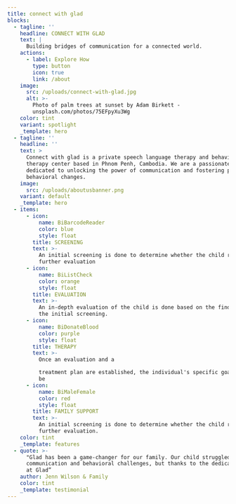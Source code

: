 ```yaml
---
title: connect with glad
blocks:
  - tagline: ''
    headline: CONNECT WITH GLAD
    text: |
      Building bridges of communication for a connected world.
    actions:
      - label: Explore How
        type: button
        icon: true
        link: /about
    image:
      src: /uploads/connect-with-glad.jpg
      alt: >-
        Photo of palm trees at sunset by Adam Birkett -
        unsplash.com/photos/75EFpyXu3Wg
    color: tint
    variant: spotlight
    _template: hero
  - tagline: ''
    headline: ''
    text: >
      Connect with glad is a private speech language therapy and behavioral
      therapy center based in Phnom Penh, Cambodia. We are a passionate team
      dedicated to unlocking the power of communication and fostering positive
      behavioral changes.
    image:
      src: /uploads/aboutusbanner.png
    variant: default
    _template: hero
  - items:
      - icon:
          name: BiBarcodeReader
          color: blue
          style: float
        title: SCREENING
        text: >-
          An initial screening is done to determine whether the child requires a
          further evaluation
      - icon:
          name: BiListCheck
          color: orange
          style: float
        title: EVALUATION
        text: >-
          An in-depth evaluation of the child is done based on the findings of
          the initial screening.
      - icon:
          name: BiDonateBlood
          color: purple
          style: float
        title: THERAPY
        text: >-
          Once an evaluation and a

          treatment plan are established, the individual's specific goals will
          be
      - icon:
          name: BiMaleFemale
          color: red
          style: float
        title: FAMILY SUPPORT
        text: >-
          An initial screening is done to determine whether the child requires a
          further evaluation.
    color: tint
    _template: features
  - quote: >-
      "Glad has been a game-changer for our family. Our child struggled with
      communication and behavioral challenges, but thanks to the dedicated team
      at Glad”
    author: Jenn Wilson & Family
    color: tint
    _template: testimonial
---
```


